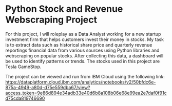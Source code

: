 # Python Stock and Revenue Webscraping Project

For this project, I will roleplay as a Data Analyst working for a new startup investment firm that helps customers invest their money in stocks.
My task is to extract data such as historical share price and quarterly revenue reportings financial data from various sources using Python libraries
and webscraping on popular stocks. After collecting this data, a dashboard will be used to identify patterns or trends. 
The stocks used in this project are Tesla GameStop.

The project can be viewed and run from IBM Cloud using the following link:
https://dataplatform.cloud.ibm.com/analytics/notebooks/v2/50bfdc6e-875a-4949-a80d-d75e559dba67/view?access_token=9e86d894e34adb33e40d6b8a108b06e68e99ea2e7daf0f91cd75cda819746690

